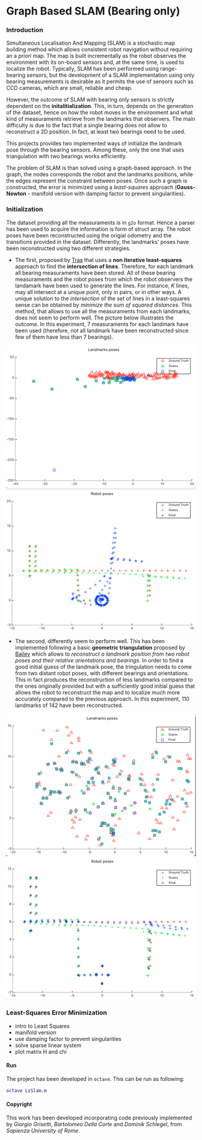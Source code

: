 # Graph Based SLAM (Bearing only)

### Introduction

Simultaneous Localisation And Mapping (SLAM) is a stochastic map building method which allows consistent robot navigation without requiring an a *priori* map. The map is built incrementally as the robot observes the environment with its on-board sensors and, at the same time, is used to localize the robot. Typically, SLAM has been performed using range-bearing sensors, but the development of a SLAM implementation using only bearing measurements is desirable as it permits the use of sensors such as CCD cameras, which are small, reliable and cheap.

However, the outcome of SLAM with bearing only sensors is strictly dependent on the **initalitialization**. This, in turn, depends on the generation of the dataset, hence on how the robot moves in the environment and what kind of measuraments retrieve from the landmarks that observers. The main difficulty is due to the fact that a single bearing does not allow to reconstruct a 2D position. In fact, at least two bearings need to be used.

This projects provides two implemented ways of initialize the landmark pose through the bearing sensors. Among these, only the one that uses triangulation with two bearings works efficiently. 

The problem of SLAM is than solved using a graph-based approach. In the graph, the nodes corresponds the robot and the landmarks positions, while the edges represent the constraint between poses. Once such a graph is constructed, the error is minimized using a *least-squares* approach (**Gauss-Newton** - manifold version with damping factor to prevent singularities).

### Initialization

The dataset providing all the measuraments is in ```g2o``` format. Hence a parser has been used to acquire the information is form of struct array. The robot poses have been reconstructed using the origial odometry and the transitions provided in the dataset. Differently, the landmarks' poses have been reconstructed using two different strategies.

- The first, proposed by [Traa](http://cal.cs.illinois.edu/~johannes/research/LS_line_intersect.pdf) that uses a **non iterative least-squares** approach to find the **intersection of lines**. Therefore, for each landmark all bearing measuraments have been stored. All of these bearing measuraments and the robot poses from which the robot observers the landamark have been used to generate the lines. For instance, *K* lines, may all intersect at a unique point, only in pairs, or in other ways. A unique solution to the *intersection* of the set of lines in a least-squares sense can be obtained by *minimize the sum of squared distances*. This method, that allows to use all the measuraments from each landmarks, does not seem to perform well. The picture below illustrates the outcome. In this experiment, 7 measuraments for each landmark have been used (therefore, not all landmark have been reconstructed since few of them have less than 7 bearings).

![Landmark_Map - Initial Guess Line Intersection](images/int_land.png)
![Trajectory_Map - Initial Guess Line Intersection](images/int_tra.png)

- The second, differently seem to perform well. This has been implemented following a basic **geometric triangulation** proposed by [Bailey](http://www-personal.acfr.usyd.edu.au/tbailey/papers/icra03.pdf) which allows to *reconstruct a landmark position from two robot poses and their relative orientations and bearings*. In order to find a good initial guess of the landmark pose, the tringulation needs to come from two distant robot poses, with different bearings and orientations. This in fact produces the reconstruction of less landmarks compared to the ones originally provided but with a sufficiently good initial guess that allows the robot to reconstruct the map and to localize much more accurately compared to the previous approach. In this experiment, 110 landmarks of 142 have been reconstructed. 

![Landmark_Map - Initial Guess Triangulation](images/tri_map.png)
![Trajectory_Map - Initial Guess Line Triangulation](images/tri_tra.png)

### Least-Squares Error Minimization

- intro to Least Squares
- manifold version
- use damping factor to prevent singularities
- solve sparse linear system
- plot matrix H and chi

#### Run

The project has been developed in ```octave```. This can be run as following:

```matlab
octave LsSlam.m
```

#### Copyright

This work has been developed incorporating code previously implemented by *Giorgio Grisetti*, *Bartolomeo Della Corte* and *Dominik Schlegel*, from *Sapienza University of Rome*.


